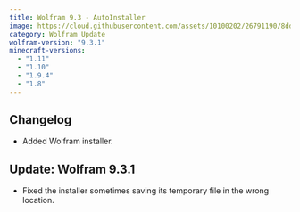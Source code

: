 ```yaml
---
title: Wolfram 9.3 - AutoInstaller
image: https://cloud.githubusercontent.com/assets/10100202/26791190/8dd95afe-4a16-11e7-89f3-f53a3a8b6c38.jpg
category: Wolfram Update
wolfram-version: "9.3.1"
minecraft-versions:
  - "1.11"
  - "1.10"
  - "1.9.4"
  - "1.8"
---
```

## Changelog

- Added Wolfram installer.

## Update: Wolfram 9.3.1

- Fixed the installer sometimes saving its temporary file in the wrong location.
